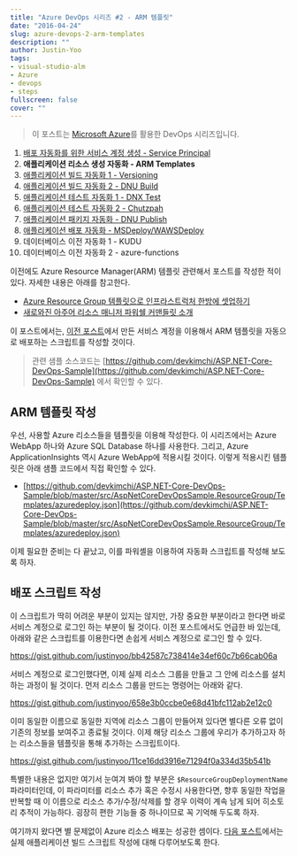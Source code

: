 ```yaml
---
title: "Azure DevOps 시리즈 #2 - ARM 템플릿"
date: "2016-04-24"
slug: azure-devops-2-arm-templates
description: ""
author: Justin-Yoo
tags:
- visual-studio-alm
- Azure
- devops
- steps
fullscreen: false
cover: ""
---
```


> 이 포스트는 [Microsoft Azure](https://azure.microsoft.com)를 활용한 DevOps 시리즈입니다.

1. [배포 자동화를 위한 서비스 계정 생성 - Service Principal](http://blog.aliencube.org/ko/2016/04/24/azure-devops-1-service-principal)
2. **애플리케이션 리소스 생성 자동화 - ARM Templates**
3. [애플리케이션 빌드 자동화 1 - Versioning](http://blog.aliencube.org/ko/2016/04/26/azure-devops-3-versioning)
4. [애플리케이션 빌드 자동화 2 - DNU Build](http://blog.aliencube.org/ko/2016/04/27/azure-devops-4-dnu-build)
5. [애플리케이션 테스트 자동화 1 - DNX Test](http://blog.aliencube.org/ko/2016/04/28/azure-devops-5-dnx-test)
6. [애플리케이션 테스트 자동화 2 - Chutzpah](http://blog.aliencube.org/ko/2016/04/29/azure-devops-6-chutzpah)
7. [애플리케이션 패키지 자동화 - DNU Publish](http://blog.aliencube.org/ko/2016/04/30/azure-devops-7-dnu-publish)
8. [애플리케이션 배포 자동화 - MSDeploy/WAWSDeploy](http://blog.aliencube.org/ko/2016/05/01/azure-devops-8-msdeploy-wawsdeploy)
9. 데이터베이스 이전 자동화 1 - KUDU
10. 데이터베이스 이전 자동화 2 - azure-functions

이전에도 Azure Resource Manager(ARM) 템플릿 관련해서 포스트를 작성한 적이 있다. 자세한 내용은 아래를 참고한다.

- [Azure Resource Group 템플릿으로 인프라스트럭처 한방에 셋업하기](http://blog.aliencube.org/ko/2015/07/13/setting-up-infrastructure-on-azure-with-azure-resource-group-template/)
- [새로와진 아주어 리소스 매니저 파워쉘 커맨들릿 소개](http://blog.aliencube.org/ko/2015/11/22/introducing-new-arm-powershell-cmdlets/)

이 포스트에서는, [이전 포스트](http://blog.aliencube.org/ko/2016/04/24/azure-devops-1-service-principal)에서 만든 서비스 계정을 이용해서 ARM 템플릿을 자동으로 배포하는 스크립트를 작성할 것이다.

> 관련 샘플 소스코드는 [https://github.com/devkimchi/ASP.NET-Core-DevOps-Sample](https://github.com/devkimchi/ASP.NET-Core-DevOps-Sample) 에서 확인할 수 있다.

## ARM 템플릿 작성

우선, 사용할 Azure 리소스들을 템플릿을 이용해 작성한다. 이 시리즈에서는 Azure WebApp 하나와 Azure SQL Database 하나를 사용한다. 그리고, Azure ApplicationInsights 역시 Azure WebApp에 적용시킬 것이다. 이렇게 적용시킨 템플릿은 아래 샘플 코드에서 직접 확인할 수 있다.

- [https://github.com/devkimchi/ASP.NET-Core-DevOps-Sample/blob/master/src/AspNetCoreDevOpsSample.ResourceGroup/Templates/azuredeploy.json](https://github.com/devkimchi/ASP.NET-Core-DevOps-Sample/blob/master/src/AspNetCoreDevOpsSample.ResourceGroup/Templates/azuredeploy.json)

이제 필요한 준비는 다 끝났고, 이를 파워셸을 이용하여 자동화 스크립트를 작성해 보도록 하자.

## 배포 스크립트 작성

이 스크립트가 딱히 어려운 부분이 있지는 않지만, 가장 중요한 부분이라고 한다면 바로 서비스 계정으로 로그인 하는 부분이 될 것이다. 이전 포스트에서도 언급한 바 있는데, 아래와 같은 스크립트를 이용한다면 손쉽게 서비스 계정으로 로그인 할 수 있다.

https://gist.github.com/justinyoo/bb42587c738414e34ef60c7b66cab06a

서비스 계정으로 로그인했다면, 이제 실제 리소스 그룹을 만들고 그 안에 리소스를 설치하는 과정이 될 것이다. 먼저 리소스 그룹을 만드는 명령어는 아래와 같다.

https://gist.github.com/justinyoo/658e3b0ccbe0e68d41bfc112ab2e12c0

이미 동일한 이름으로 동일한 지역에 리소스 그룹이 만들어져 있다면 별다른 오류 없이 기존의 정보를 보여주고 종료될 것이다. 이제 해당 리소스 그룹에 우리가 추가하고자 하는 리소스들을 템플릿을 통해 추가하는 스크립트이다.

https://gist.github.com/justinyoo/11ce16dd3916e71294f0a334d35b541b

특별한 내용은 없지만 여기서 눈여겨 봐야 할 부분은 `$ResourceGroupDeploymentName` 파라미터인데, 이 파라미터를 리소스 추가 혹은 수정시 사용한다면, 향후 동일한 작업을 반복할 때 이 이름으로 리소스 추가/수정/삭제를 할 경우 이력이 계속 남게 되어 히소토리 추적이 가능하다. 굉장히 편한 기능들 중 하나이므로 꼭 기억해 두도록 하자.

여기까지 왔다면 별 문제없이 Azure 리소스 배포는 성공한 셈이다. [다음 포스트](http://blog.aliencube.org/ko/2016/04/26/azure-devops-3-versioning)에서는 실제 애플리케이션 빌드 스크립트 작성에 대해 다루어보도록 한다.
